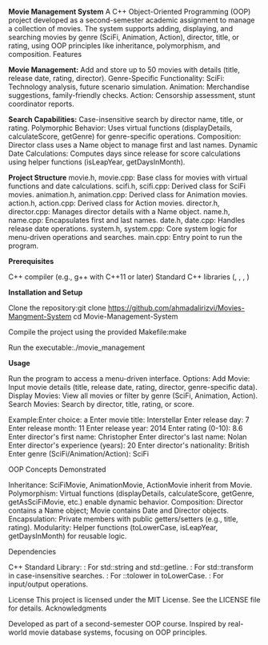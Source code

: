 **Movie Management System**
A C++ Object-Oriented Programming (OOP) project developed as a second-semester academic assignment to manage a collection of movies. The system supports adding, displaying, and searching movies by genre (SciFi, Animation, Action), director, title, or rating, using OOP principles like inheritance, polymorphism, and composition.
Features

**Movie Management:**
Add and store up to 50 movies with details (title, release date, rating, director).
Genre-Specific Functionality:
SciFi: Technology analysis, future scenario simulation.
Animation: Merchandise suggestions, family-friendly checks.
Action: Censorship assessment, stunt coordinator reports.

**Search Capabilities:**
Case-insensitive search by director name, title, or rating.
Polymorphic Behavior: Uses virtual functions (displayDetails, calculateScore, getGenre) for genre-specific operations.
Composition: Director class uses a Name object to manage first and last names.
Dynamic Date Calculations: Computes days since release for score calculations using helper functions (isLeapYear, getDaysInMonth).

**Project Structure**
movie.h, movie.cpp: Base class for movies with virtual functions and date calculations.
scifi.h, scifi.cpp: Derived class for SciFi movies.
animation.h, animation.cpp: Derived class for Animation movies.
action.h, action.cpp: Derived class for Action movies.
director.h, director.cpp: Manages director details with a Name object.
name.h, name.cpp: Encapsulates first and last names.
date.h, date.cpp: Handles release date operations.
system.h, system.cpp: Core system logic for menu-driven operations and searches.
main.cpp: Entry point to run the program.


**Prerequisites**

C++ compiler (e.g., g++ with C++11 or later)
Standard C++ libraries (<string>, <iostream>, <algorithm>, <cctype>)

**Installation and Setup**

Clone the repository:git clone https://github.com/ahmadalirizvi/Movies-Mangment-System
cd Movie-Management-System


Compile the project using the provided Makefile:make


Run the executable:./movie_management



**Usage**

Run the program to access a menu-driven interface.
Options:
Add Movie: Input movie details (title, release date, rating, director, genre-specific data).
Display Movies: View all movies or filter by genre (SciFi, Animation, Action).
Search Movies: Search by director, title, rating, or score.


Example:Enter choice: a
Enter movie title: Interstellar
Enter release day: 7
Enter release month: 11
Enter release year: 2014
Enter rating (0-10): 8.6
Enter director's first name: Christopher
Enter director's last name: Nolan
Enter director's experience (years): 20
Enter director's nationality: British
Enter genre (SciFi/Animation/Action): SciFi



OOP Concepts Demonstrated

Inheritance: SciFiMovie, AnimationMovie, ActionMovie inherit from Movie.
Polymorphism: Virtual functions (displayDetails, calculateScore, getGenre, getAsSciFiMovie, etc.) enable dynamic behavior.
Composition: Director contains a Name object; Movie contains Date and Director objects.
Encapsulation: Private members with public getters/setters (e.g., title, rating).
Modularity: Helper functions (toLowerCase, isLeapYear, getDaysInMonth) for reusable logic.

Dependencies

C++ Standard Library:
<string>: For std::string and std::getline.
<algorithm>: For std::transform in case-insensitive searches.
<cctype>: For ::tolower in toLowerCase.
<iostream>: For input/output operations.



License
This project is licensed under the MIT License. See the LICENSE file for details.
Acknowledgments

Developed as part of a second-semester OOP course.
Inspired by real-world movie database systems, focusing on OOP principles.
